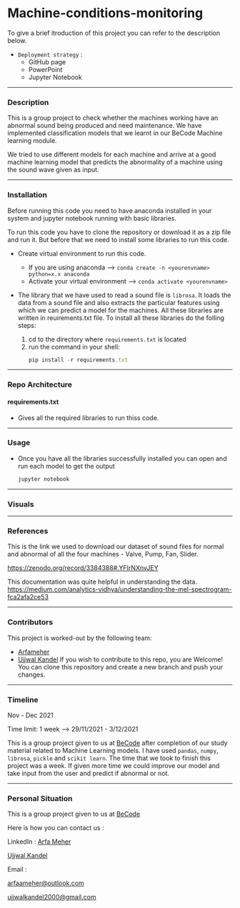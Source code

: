 # Machine-conditions-monitoring
To give a brief itroduction of this project you can refer to the description below.
- `Deployment strategy` :
  - GitHub page
  - PowerPoint
  - Jupyter Notebook

***
### Description
This is a group project to check whether the machines working have an abnormal sound being produced and need maintenance.
We have implemented classification models that we learnt in our BeCode Machine learning module.

We tried to use different models for each machine and arrive at a good machine learning model that predicts the abnormality of a machine using the sound wave given as input.

***
### Installation
Before running this code you need to have anaconda installed in your system and jupyter notebook running with basic libraries.

To run this code you have to clone the repository or download it as a zip file and run it. But before that we need to install some libraries to run this code.

- Create virtual environment to run this code. 
    - If you are using anaconda --> `conda create -n <yourenvname> python=x.x anaconda`
    - Activate your virtual environment -->
    `conda activate <yourenvname>`

- The library that we have used to read a sound file is `librosa`. It loads the data from a sound file and also extracts the particular features using which we can predict a model for the machines. All these libraries are written in reuirements.txt file.
To install all these libraries do the folling steps:

    1. cd to the directory where `requirements.txt` is located
    2. run the command in your shell: 
        ```javascript
        pip install -r requirements.txt
        ``` 
***
### Repo Architecture


#### requirements.txt 

- Gives all the required libraries to run thiss code.

***
### Usage
- Once you have all the libraries successfully installed you can open and run each model to get the output
    ```javascript
    jupyter notebook
    ```

***
### Visuals

***
### References
This is the link we used to download our dataset of sound files for normal and abnormal of all the four machines - Valve, Pump, Fan, Slider.

https://zenodo.org/record/3384388#.YFIrNXnvJEY

This documentation was quite helpful in understanding the data. https://medium.com/analytics-vidhya/understanding-the-mel-spectrogram-fca2afa2ce53


***
### Contributors
This project is worked-out by the following team:

- [Arfameher](https://github.com/Arfameher)                                                                                    
- [Ujjwal Kandel](https://github.com/UjjwalKandel2000) 
If you wish to contribute to this repo, you are Welcome!
You can clone this repository and create a new branch and push your changes.

***
### Timeline
Nov - Dec 2021

Time limit: 1 week --> 29/11/2021 - 3/12/2021 

This is a group project given to us at [BeCode](https://becode.org/) after completion of our study material related to Machine Learning models. I have used `pandas`, `numpy`, `librosa`, `pickle` and `scikit learn`.
The time that we took to finish this project was a week. If given more time we could improve our model and take input from the user and predict if abnormal or not.

***
### Personal Situation
This is a group project given to us at [BeCode](https://becode.org/)

Here is how you can contact us :

LinkedIn : [Arfa Meher](https://www.linkedin.com/in/arfa-meher/)

[Ujjwal Kandel](https://www.linkedin.com/in/ujjwal-kandel-10743a1bb/)

Email : 

arfaameher@outlook.com

ujjwalkandel2000@gmail.com
